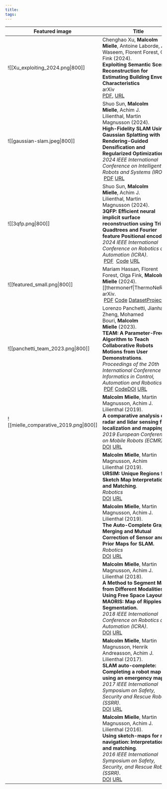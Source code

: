 ```yaml
---
title:
tags:
---
```


| Featured image                        | Title                                                                                                                                                                                                                                                                                                                                                                                                                                                                                                                                 |
| ------------------------------------- | ------------------------------------------------------------------------------------------------------------------------------------------------------------------------------------------------------------------------------------------------------------------------------------------------------------------------------------------------------------------------------------------------------------------------------------------------------------------------------------------------------------------------------------- |
| ![[Xu_exploiting_2024.png\|800]]      | Chenghao Xu, **Malcolm Mielle**, Antoine Laborde, Ali Waseem, Florent Forest, Olga Fink (2024).<br>**Exploiting Semantic Scene Reconstruction for Estimating Building Envelope Characteristics**<br>arXiv<br>[PDF](https://arxiv.org/pdf/2410.22383), [URL](https://arxiv.org/abs/2410.22383)                                                                                                                                                                                                                                         |
| ![[gaussian-slam.jpeg\|800]]          | Shuo Sun, **Malcolm Mielle**, Achim J. Lilienthal, Martin Magnusson (2024). <br>**High-Fidelity SLAM Using Gaussian Splatting with Rendering-Guided Densification and Regularized Optimization**. <br>_2024 IEEE International Conference on Intelligent Robots and Systems (IROS)_.<br> [PDF](http://arxiv.org/pdf/2403.12535) [URL](http://arxiv.org/abs/2403.12535)                                                                                                                                                                |
| ![[3qfp.png\|800]]                    | Shuo Sun, **Malcolm Mielle**, Achim J. Lilienthal, Martin Magnusson (2024). <br>**3QFP: Efficient neural implicit surface reconstruction using Tri-Quadtrees and Fourier feature Positional encoding**. <br>_2024 IEEE International Conference on Robotics and Automation (ICRA)_.<br> [PDF](https://arxiv.org/pdf/2401.07164)  [Code](https://github.com/ljjTYJR/3QFP) [URL](http://arxiv.org/abs/2401.07164)                                                                                                                       |
| ![[featured_small.png\|800]]          | Mariam Hassan, Florent Forest, Olga Fink, **Malcolm Mielle** (2024). <br>[[thermonerf\|ThermoNeRF]]. <br>arXiv.<br> [PDF](https://arxiv.org/pdf/2403.12154) [Code](https://github.com/Schindler-EPFL-Lab/thermo-nerf) [Dataset](https://zenodo.org/records/10835108)[Project](https://malcolmmielle.github.io/project/insulated/) [URL](http://arxiv.org/abs/2403.12154)<br>                                                                                                                                                          |
| ![[panchetti_team_2023.png\|800]]     | Lorenzo Panchetti, Jianhao Zheng, Mohamed Bouri, **Malcolm Mielle** (2023). <br>**TEAM: A Parameter-Free Algorithm to Teach Collaborative Robots Motions from User Demonstrations**. <br>_Proceedings of the 20th International Conference on Informatics in Control, Automation and Robotics_.<br> [PDF](https://arxiv.org/pdf/2209.06940) [Code](https://github.com/Schindler-EPFL-Lab/team)[DOI](https://doi.org/10.5220/0012159700003543) [URL](https://www.scitepress.org/DigitalLibrary/Link.aspx?doi=10.5220/0012159700003543) |
| ![[mielle_comparative_2019.png\|800]] | **Malcolm Mielle**, Martin Magnusson, Achim J. Lilienthal (2019). <br>**A comparative analysis of radar and lidar sensing for localization and mapping**. <br>_2019 European Conference on Mobile Robots (ECMR)_.<br>[DOI](https://doi.org/10.1109/ECMR.2019.8870345) [URL](https://ieeexplore.ieee.org/document/8870345/)<br>                                                                                                                                                                                                        |
|                                       | **Malcolm Mielle**, Martin Magnusson, Achim Lilienthal (2019). <br>**URSIM: Unique Regions for Sketch Map Interpretation and Matching**. <br>_Robotics_<br>[DOI](https://doi.org/10.3390/robotics8020043) [URL](https://www.mdpi.com/2218-6581/8/2/43)                                                                                                                                                                                                                                                                                |
|                                       | **Malcolm Mielle**, Martin Magnusson, Achim J. Lilienthal (2019). <br>**The Auto-Complete Graph: Merging and Mutual Correction of Sensor and Prior Maps for SLAM.** <br>_Robotics_<br>[DOI](https://doi.org/10.3390/robotics8020040) [URL](https://www.mdpi.com/2218-6581/8/2/40)                                                                                                                                                                                                                                                     |
|                                       | **Malcolm Mielle**, Martin Magnusson, Achim J. Lilienthal (2018). <br>**A Method to Segment Maps from Different Modalities Using Free Space Layout MAORIS: Map of Ripples Segmentation.** <br>_2018 IEEE International Conference on Robotics and Automation (ICRA)_.<br>[DOI](https://doi.org/10.1109/ICRA.2018.8461128) [URL](https://ieeexplore.ieee.org/document/8461128/)                                                                                                                                                        |
|                                       | **Malcolm Mielle**, Martin Magnusson, Henrik Andreasson, Achim J. Lilienthal (2017). <br>**SLAM auto-complete: Completing a robot map using an emergency map.** <br>_2017 IEEE International Symposium on Safety, Security and Rescue Robotics (SSRR)_.<br>[DOI](https://doi.org/10.1109/SSRR.2017.8088137) [URL](http://ieeexplore.ieee.org/document/8088137/)                                                                                                                                                                       |
|                                       | **Malcolm Mielle**, Martin Magnusson, Achim J. Lilienthal (2016). <br>**Using sketch-maps for robot navigation: Interpretation and matching**. <br>_2016 IEEE International Symposium on Safety, Security, and Rescue Robotics (SSRR)_.<br>[DOI](https://doi.org/10.1109/SSRR.2016.7784307) [URL](http://ieeexplore.ieee.org/document/7784307/)                                                                                                                                                                                       |
